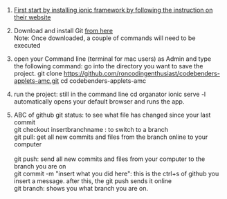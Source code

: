 1. [First start by installing ionic framework by following the instruction on their website](http://ionicframework.com/docs/guide/installation.html)
2. Download and install Git [from here](http://git-scm.com/downloads)<br>
Note: Once downloaded, a couple of commands will need to be executed 

3. open your Command line (terminal for mac users) as Admin and type the following command: 
  go into the directory you want to save the project. 
  git clone https://github.com/roncodingenthusiast/codebenders-applets-amc.git
  cd codebenders-applets-amc 

4. run the project: still in the command line
  cd organator
  ionic serve -l 
  automatically opens your default browser and runs the app.

5. ABC of github 
  git status: to see what file has changed since your last commit <br>
  git checkout insertbranchname : to switch to a branch <br>
  git pull: get all new commits and files from the branch online to your computer<br>  
  git push: send all new commits and files from your computer to the branch you are on<br>
  git commit -m "insert what you did here": this is the ctrl+s of github you insert a message. after this, the git push sends it online<br>
  git branch: shows you what branch you are on.<br> 


